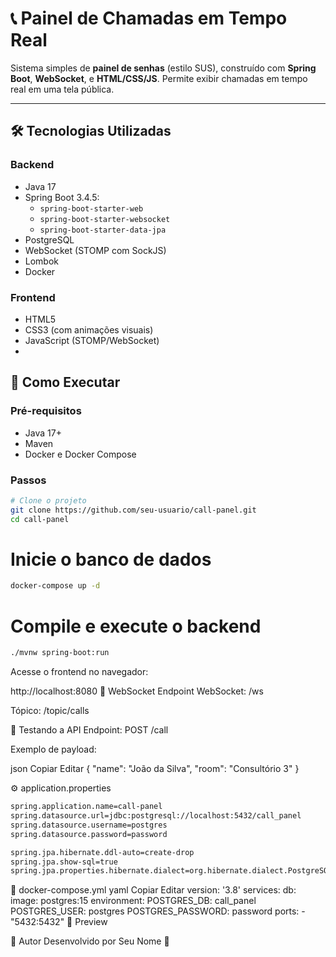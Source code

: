 # 📞 Painel de Chamadas em Tempo Real

Sistema simples de **painel de senhas** (estilo SUS), construído com **Spring Boot**, **WebSocket**, e **HTML/CSS/JS**. Permite exibir chamadas em tempo real em uma tela pública.

---

## 🛠️ Tecnologias Utilizadas

### Backend
- Java 17
- Spring Boot 3.4.5:
  - `spring-boot-starter-web`
  - `spring-boot-starter-websocket`
  - `spring-boot-starter-data-jpa`
- PostgreSQL
- WebSocket (STOMP com SockJS)
- Lombok
- Docker

### Frontend
- HTML5
- CSS3 (com animações visuais)
- JavaScript (STOMP/WebSocket)
- 
## 🚀 Como Executar

### Pré-requisitos
- Java 17+
- Maven
- Docker e Docker Compose

### Passos

```bash
# Clone o projeto
git clone https://github.com/seu-usuario/call-panel.git
cd call-panel
```
# Inicie o banco de dados
```bash
docker-compose up -d
```
# Compile e execute o backend
```bash
./mvnw spring-boot:run
```
Acesse o frontend no navegador:

http://localhost:8080
📡 WebSocket
Endpoint WebSocket: /ws

Tópico: /topic/calls

🧪 Testando a API
Endpoint: POST /call

Exemplo de payload:

json
Copiar
Editar
{
  "name": "João da Silva",
  "room": "Consultório 3"
}

⚙️ application.properties
```bash
spring.application.name=call-panel
spring.datasource.url=jdbc:postgresql://localhost:5432/call_panel
spring.datasource.username=postgres
spring.datasource.password=password

spring.jpa.hibernate.ddl-auto=create-drop
spring.jpa.show-sql=true
spring.jpa.properties.hibernate.dialect=org.hibernate.dialect.PostgreSQLDialect
```

🐳 docker-compose.yml
yaml
Copiar
Editar
version: '3.8'
services:
  db:
    image: postgres:15
    environment:
      POSTGRES_DB: call_panel
      POSTGRES_USER: postgres
      POSTGRES_PASSWORD: password
    ports:
      - "5432:5432"
📸 Preview
<!-- Substitua o link abaixo por uma imagem real do seu projeto -->

👤 Autor
Desenvolvido por Seu Nome 🚀
